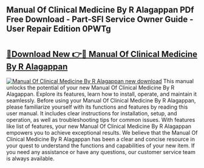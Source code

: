 ## Manual Of Clinical Medicine By R Alagappan PDf Free Download - Part-SFl Service Owner Guide - User Repair Edition 0PWTg

# <h2><a href="http://bc84725.oget.top/?id=Manual+Of+Clinical+Medicine+By+R+Alagappan">🔗Download New 👉🔴 Manual Of Clinical Medicine By R Alagappan</a></h2>

[![Manual Of Clinical Medicine By R Alagappan new download](https://i.imgur.com/5g1atiW.png)](http://bc84725.oget.top/?id=Manual+Of+Clinical+Medicine+By+R+Alagappan)
This manual unlocks the potential of your new Manual Of Clinical Medicine By R Alagappan. Explore its features, learn how to install, operate, and maintain it seamlessly. Before using your Manual Of Clinical Medicine By R Alagappan, please familiarize yourself with its functions and features by reading this user manual. It includes clear instructions for installation, setup, and operation, as well as troubleshooting tips for common issues. With features like list of features, your new Manual Of Clinical Medicine By R Alagappan empowers you to achieve exceptional results. We believe that the Manual Of Clinical Medicine By R Alagappan has been a clear and concise resource in your quest to understand the functions and capabilities of your new item. If you need any assistance or have any questions, our customer service team is always available.
